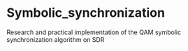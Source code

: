 # Symbolic_synchronization
Research and practical implementation of the QAM symbolic synchronization algorithm on SDR
